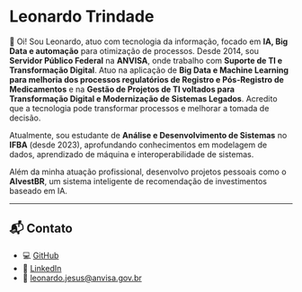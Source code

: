 # Leonardo Trindade

👋 Oi! Sou Leonardo, atuo com tecnologia da informação, focado em **IA, Big Data e automação** para otimização de processos. Desde 2014, sou **Servidor Público Federal** na **ANVISA**, onde trabalho com **Suporte de TI e Transformação Digital**. Atuo na aplicação de **Big Data e Machine Learning para melhoria dos processos regulatórios de Registro e Pós-Registro de Medicamentos** e na **Gestão de Projetos de TI voltados para Transformação Digital e Modernização de Sistemas Legados**. Acredito que a tecnologia pode transformar processos e melhorar a tomada de decisão.

Atualmente, sou estudante de **Análise e Desenvolvimento de Sistemas** no **IFBA** (desde 2023), aprofundando conhecimentos em modelagem de dados, aprendizado de máquina e interoperabilidade de sistemas.

Além da minha atuação profissional, desenvolvo projetos pessoais como o **AIvestBR**, um sistema inteligente de recomendação de investimentos baseado em IA.

---

## 📬 Contato
- 💻 [GitHub](https://github.com/leotavo)
- 💼 [LinkedIn](https://www.linkedin.com/in/leotavo/)
- 📧 [leonardo.jesus@anvisa.gov.br](mailto:leonardo.jesus@anvisa.gov.br)
